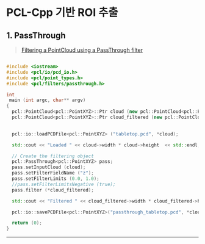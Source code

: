 # PCL-Cpp 기반 ROI 추출 

## 1. PassThrough 

> [Filtering a PointCloud using a PassThrough filter](http://pointclouds.org/documentation/tutorials/passthrough.php#passthrough)

```cpp

#include <iostream>
#include <pcl/io/pcd_io.h>
#include <pcl/point_types.h>
#include <pcl/filters/passthrough.h>

int
 main (int argc, char** argv)
{
  pcl::PointCloud<pcl::PointXYZ>::Ptr cloud (new pcl::PointCloud<pcl::PointXYZ>);
  pcl::PointCloud<pcl::PointXYZ>::Ptr cloud_filtered (new pcl::PointCloud<pcl::PointXYZ>);

  
  pcl::io::loadPCDFile<pcl::PointXYZ> ("tabletop.pcd", *cloud);

  std::cout << "Loaded " << cloud->width * cloud->height  << std::endl;

  // Create the filtering object
  pcl::PassThrough<pcl::PointXYZ> pass;
  pass.setInputCloud (cloud);
  pass.setFilterFieldName ("z");
  pass.setFilterLimits (0.0, 1.0);
  //pass.setFilterLimitsNegative (true);
  pass.filter (*cloud_filtered);

  std::cout << "Filtered " << cloud_filtered->width * cloud_filtered->height  << std::endl;

  pcl::io::savePCDFile<pcl::PointXYZ>("passthrough_tabletop.pcd", *cloud_filtered); //Default binary mode save

  return (0);
}


```

---